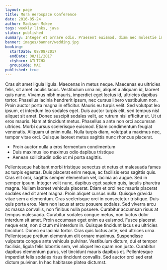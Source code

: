 ```yaml
---
layout: page
title: Mora Aerospace Conference
date: 2016-05-24
author: Madison Mckee
tags: weekly links, java
status: published
summary: Integer et ornare odio. Praesent euismod, diam nec molestie imperdiet.
banner: images/banner/wedding.jpg
booking:
  startDate: 08/08/2017
  endDate: 08/11/2017
  ctyhocn: ATLTCHX
  groupCode: MAC
published: true
---
```

Cras sit amet ligula ligula. Maecenas in metus neque. Maecenas eu ultricies felis, sit amet iaculis lacus. Vestibulum urna mi, aliquet a aliquam id, laoreet quis nunc. Vivamus nibh mauris, imperdiet eget lectus id, ultricies dapibus tortor. Phasellus lacinia hendrerit ipsum, nec cursus libero vestibulum non. Proin auctor porta magna in efficitur. Mauris eu turpis velit. Sed volutpat leo ipsum, et interdum leo sodales eget. Duis auctor turpis elit, sed tempus nisl aliquet sit amet. Donec suscipit sodales velit, ac rutrum nisi efficitur ut.
Ut ut eros mauris. Nam at tincidunt metus. Phasellus a ante non orci accumsan ultrices. Morbi cursus scelerisque euismod. Etiam condimentum feugiat venenatis. Aliquam ut enim nulla. Nulla turpis diam, volutpat a maximus nec, tempor vitae orci. Quisque laoreet metus sagittis nunc rhoncus placerat.

* Proin auctor nulla a eros fermentum condimentum
* Duis maximus leo maximus odio dapibus tristique
* Aenean sollicitudin odio ut mi porta sagittis.

Pellentesque habitant morbi tristique senectus et netus et malesuada fames ac turpis egestas. Duis placerat enim neque, ac facilisis eros sagittis quis. Cras elit orci, sagittis semper elementum vel, lacinia ac augue. Sed in semper ipsum. Integer velit nunc, dapibus eget sapien quis, iaculis pharetra magna. Nullam laoreet vehicula placerat. Etiam et orci nec mauris placerat sodales sed sit amet magna. Proin aliquet cursus nulla. Quisque gravida vitae sem a elementum. Cras scelerisque orci in consectetur tristique. Duis quis porta eros. Nam non lacus at arcu posuere sodales. Sed viverra arcu ac massa convallis, non finibus nulla posuere. Curabitur accumsan risus at tempus malesuada.
Curabitur sodales congue metus, non luctus dolor interdum sit amet. Proin accumsan eget enim eu euismod. Fusce placerat neque erat, non dictum mi interdum in. Quisque tincidunt lacus eu ultricies tincidunt. Donec eu lacinia tortor. Cras quis luctus ante, sed ultrices urna. Pellentesque pretium elementum elit ornare maximus. Suspendisse vulputate congue ante vehicula pulvinar. Vestibulum dictum, dui et tempor facilisis, ligula felis lobortis sem, vel aliquet leo quam non justo. Curabitur dapibus elementum purus, vel tincidunt mauris dapibus et. Pellentesque imperdiet felis sodales risus tincidunt convallis. Sed auctor orci sed erat dictum pulvinar. In hac habitasse platea dictumst.
